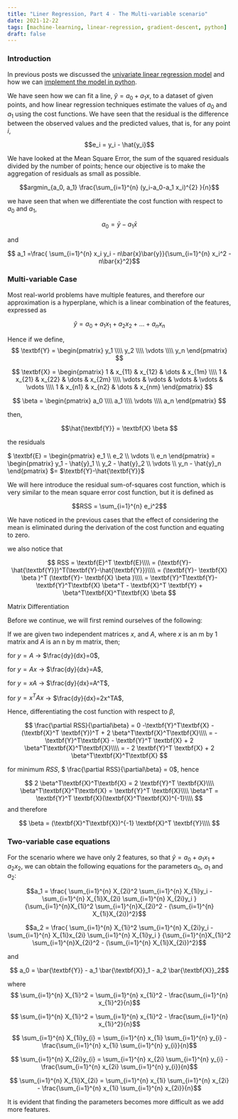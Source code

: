 ```yaml
---
title: "Liner Regression, Part 4 - The Multi-variable scenario"
date: 2021-12-22
tags: [machine-learning, linear-regression, gradient-descent, python]
draft: false
---
```


### Introduction

In previous posts we discussed the [univariate linear regression model](/post/ml_linearreg_univariatederivation) and how we can [implement the model in python](/post/ml_linearreg_univariatepython).

We have seen how we can fit a line, $\hat{y} = a_0 + a_1 x$, to a dataset of given points, and how linear regression techniques estimate the values of $a_0$ and $a_1$ using the cost functions. We have seen that the residual is the difference between the observed values and the predicted values, that is, for any point $i$,

$$e_i = y_i - \hat{y_i}$$

We have looked at the Mean Square Error, the sum of the squared residuals divided by the number of points; hence our objective is to make the aggregation of residuals as small as possible.

$$argmin_{a_0, a_1} \frac{\sum_{i=1}^{n} (y_i-a_0-a_1 x_i)^{2} }{n}$$

we have seen that when we differentiate the cost function with respect to $a_0$ and $a_1$,

$$ a_0= \bar{y} - a_1 \bar{x}$$

and

$$ a_1 =\frac{ \sum_{i=1}^{n} x_i y_i - n\bar{x}\bar{y}}{\sum_{i=1}^{n} x_i^2 - n\bar{x}^2}$$

### Multi-variable Case

Most real-world problems have multiple features, and therefore our approximation is a hyperplane, which is a linear combination of the features, expressed as

$$\hat{y} = a_0 + a_1 x_1 +  a_2 x_2 + \dots +  a_n x_n$$

Hence if we define,
$$
\textbf{Y} =
\begin{pmatrix}
y_1 \\\\
y_2 \\\\
\vdots \\\\
y_n
\end{pmatrix}
$$

$$
\textbf{X} =
\begin{pmatrix}
1 & x_{11} & x_{12} & \dots & x_{1m} \\\\
1 & x_{21} & x_{22} & \dots & x_{2m} \\\\
\vdots & \vdots & \vdots & \vdots & \vdots \\\\
1 & x_{n1} & x_{n2} & \dots & x_{nm}
\end{pmatrix}
$$

$$
\beta =
\begin{pmatrix}
a_0 \\\\
a_1 \\\\
\vdots \\\\
a_n
\end{pmatrix}
$$

then,

$$\hat{\textbf{Y}} = \textbf{X} \beta $$

the residuals

$
\textbf{E} =
\begin{pmatrix}
e_1 \\\\
e_2 \\\\
\vdots \\\\
e_n
\end{pmatrix}
$=$
\begin{pmatrix}
y_1 - \hat{y}_1 \\\\
y_2 - \hat{y}_2 \\\\
\vdots \\\\
y_n - \hat{y}_n
\end{pmatrix}
$= $\textbf{Y}-\hat{\textbf{Y}}$

We will here introduce the residual sum-of-squares cost function, which is very similar to the mean square error cost function, but it is defined as

$$RSS = \sum_{i=1}^{n} e_i^2$$

We have noticed in the previous cases that the effect of considering the mean is eliminated during the derivation of the cost function and equating to zero.

we also notice that

$$
RSS = \textbf{E}^T \textbf{E}\\\\
 = (\textbf{Y}-\hat{\textbf{Y}})^T(\textbf{Y}-\hat{\textbf{Y}})\\\\
 = (\textbf{Y}- \textbf{X} \beta )^T (\textbf{Y}- \textbf{X} \beta )\\\\
 = \textbf{Y}^T\textbf{Y}-\textbf{Y}^T\textbf{X} \beta^T - \textbf{X}^T \textbf{Y} + \beta^T\textbf{X}^T\textbf{X} \beta
 $$

Matrix Differentiation

Before we continue, we will first remind ourselves of the following:

If we are given two independent matrices $x$, and $A$, where $x$ is an m by 1 matrix and $A$ is an n by m matrix, then;

for $y=A$ $\rightarrow$ $\frac{dy}{dx}=0$,

for $y=Ax$ $\rightarrow$ $\frac{dy}{dx}=A$,

for $y=xA$ $\rightarrow$ $\frac{dy}{dx}=A^T$,

for $y=x^TAx$ $\rightarrow$ $\frac{dy}{dx}=2x^TA$,

Hence, differentiating the cost function with respect to $\beta$,

$$
\frac{\partial RSS}{\partial\beta} = 0 -\textbf{Y}^T\textbf{X} - (\textbf{X}^T \textbf{Y})^T +  2 \beta^T\textbf{X}^T\textbf{X}\\\\
= -\textbf{Y}^T\textbf{X} - \textbf{Y}^T \textbf{X} +  2 \beta^T\textbf{X}^T\textbf{X}\\\\
= - 2 \textbf{Y}^T \textbf{X} +  2 \beta^T\textbf{X}^T\textbf{X}
$$

for minimum $RSS$, $ \frac{\partial RSS}{\partial\beta} = 0$, hence

$$
2 \beta^T\textbf{X}^T\textbf{X} = 2 \textbf{Y}^T \textbf{X}\\\\
\beta^T\textbf{X}^T\textbf{X} = \textbf{Y}^T \textbf{X}\\\\
\beta^T = \textbf{Y}^T \textbf{X}(\textbf{X}^T\textbf{X})^{-1}\\\\
$$
and therefore

$$
\beta = (\textbf{X}^T\textbf{X})^{-1} \textbf{X}^T \textbf{Y}\\\\
$$

### Two-variable case equations

For the scenario where we have only 2 features, so that $\hat{y} = a_0 + a_1 x_1 + a_2 x_2$, we can obtain the following equations for the parameters $a_0$, $a_1$ and $a_2$:

$$a_1 = \frac{ \sum_{i=1}^{n} X_{2i}^2  \sum_{i=1}^{n} X_{1i}y_i - \sum_{i=1}^{n} X_{1i}X_{2i} \sum_{i=1}^{n} X_{2i}y_i }
{\sum_{i=1}^{n}X_{1i}^2 \sum_{i=1}^{n}X_{2i}^2 - (\sum_{i=1}^{n} X_{1i}X_{2i})^2}$$

$$a_2 = \frac{ \sum_{i=1}^{n} X_{1i}^2  \sum_{i=1}^{n} X_{2i}y_i - \sum_{i=1}^{n} X_{1i}x_{2i} \sum_{i=1}^{n} X_{1i}y_i }
{\sum_{i=1}^{n}X_{1i}^2 \sum_{i=1}^{n}X_{2i}^2 - (\sum_{i=1}^{n} X_{1i}X_{2i})^2}$$

and

$$ a_0 = \bar{\textbf{Y}} - a_1 \bar{\textbf{X}}_1 - a_2 \bar{\textbf{X}}_2$$

where
$$ \sum_{i=1}^{n} X_{1i}^2 = \sum_{i=1}^{n} x_{1i}^2 - \frac{\sum_{i=1}^{n} x_{1i}^2}{n}$$

$$ \sum_{i=1}^{n} X_{1i}^2 = \sum_{i=1}^{n} x_{1i}^2 - \frac{\sum_{i=1}^{n} x_{1i}^2}{n}$$

$$ \sum_{i=1}^{n} X_{1i}y_{i} = \sum_{i=1}^{n} x_{1i} \sum_{i=1}^{n} y_{i} - \frac{\sum_{i=1}^{n} x_{1i} \sum_{i=1}^{n} y_{i}}{n}$$

$$ \sum_{i=1}^{n} X_{2i}y_{i} = \sum_{i=1}^{n} x_{2i} \sum_{i=1}^{n} y_{i} - \frac{\sum_{i=1}^{n} x_{2i} \sum_{i=1}^{n} y_{i}}{n}$$

$$ \sum_{i=1}^{n} X_{1i}X_{2i} = \sum_{i=1}^{n} x_{1i} \sum_{i=1}^{n} x_{2i} - \frac{\sum_{i=1}^{n} x_{1i} \sum_{i=1}^{n} x_{2i}}{n}$$

It is evident that finding the parameters becomes more difficult as we add more features.
